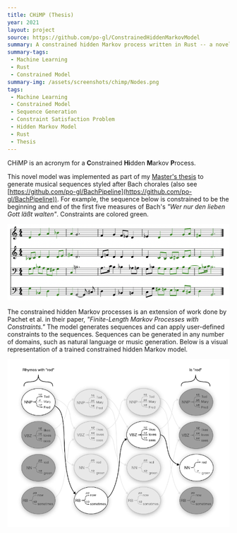 ```yaml
---
title: CHiMP (Thesis)
year: 2021
layout: project
source: https://github.com/po-gl/ConstrainedHiddenMarkovModel
summary: A constrained hidden Markov process written in Rust -- a novel model which is the basis of my master's thesis.
summary-tags:
 - Machine Learning
 - Rust
 - Constrained Model
summary-img: /assets/screenshots/chimp/Nodes.png
tags:
 - Machine Learning
 - Constrained Model
 - Sequence Generation
 - Constraint Satisfaction Problem
 - Hidden Markov Model
 - Rust
 - Thesis
---
```


CHiMP is an acronym for a **C**onstrained **Hi**dden **M**arkov **P**rocess.

This novel model was implemented as part of my [Master's thesis](https://porterglines.com/assets/Glines_Porter_MS.pdf) to generate musical sequences
styled after Bach chorales (also see [https://github.com/po-gl/BachPipeline](https://github.com/po-gl/BachPipeline)). For example, the sequence below is constrained to be the beginning and end of the first five measures of Bach's *"Wer nur den lieben Gott läßt walten"*. Constraints are colored green.

<img alt="Generated Bach chorale" src="/assets/screenshots/chimp/LeibenGott.png">

The constrained hidden Markov processes is an extension of work done by Pachet et al. in their paper, *"Finite-Length Markov Processes with Constraints."* The model generates sequences and can apply user-defined constraints to the sequences. Sequences can be generated in any number of domains, such as natural language or music generation. Below is a visual representation of a trained constrained hidden Markov model.

<img alt="trained model for toy example" src="/assets/screenshots/chimp/Nodes.png">



